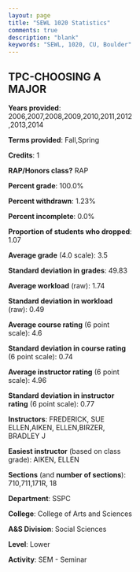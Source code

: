 ```yaml
---
layout: page
title: "SEWL 1020 Statistics"
comments: true
description: "blank"
keywords: "SEWL, 1020, CU, Boulder"
--- 
```

<head>
<script src="https://ajax.googleapis.com/ajax/libs/jquery/2.1.3/jquery.min.js"></script>
<script src="https://dl.dropboxusercontent.com/s/pc42nxpaw1ea4o9/highcharts.js?dl=0"></script>
<!-- <script src="../assets/js/highcharts.js"></script> -->
<style type="text/css">@font-face {
	font-family: "Bebas Neue";
	src: url(https://www.filehosting.org/file/details/544349/BebasNeue%20Regular.otf) format("opentype");
	}
	h1.Bebas { 
		font-family: "Bebas Neue", Verdana, Tahoma;
	}
</style>
</head>
<body>
	<div id="container" style="float: right; width: 45%; height: 88%; margin-left: 2.5%; margin-right: 2.5%;"></div>
	<script language="JavaScript">
		$(document).ready(function() {
		var chart = {type: 'column'};
		var title = {text: 'Grade Distribution'};
		var xAxis = {categories: ['A','B','C','D','F'],crosshair: true};
		var yAxis = {min: 0,title: {text: 'Percentage'}};
		var tooltip = {headerFormat: '<center><b><span style="font-size:20px">{point.key}</span></b></center>',
		               pointFormat: '<td style="padding:0"><b>{point.y:.1f}%</b></td>',
		               footerFormat: '</table>',shared: true,useHTML: true};
		var plotOptions = {column: {pointPadding: 0.0,borderWidth: 0}};  
		var credits = {enabled: false};var series= [{name: 'Percent',data: [64.26,28.52,6.14,1.08,0.0,]}];
		var json = {};
		json.chart = chart;
		json.title = title;
		json.tooltip = tooltip;
		json.xAxis = xAxis;
		json.yAxis = yAxis;  
		json.series = series;
		json.plotOptions = plotOptions;  
		json.credits = credits;
		$('#container').highcharts(json);
	});
	</script>
</body>
			   
## TPC-CHOOSING A MAJOR

**Years provided**: 2006,2007,2008,2009,2010,2011,2012,2013,2014

**Terms provided**: Fall,Spring

**Credits**: 1

**RAP/Honors class?** RAP

**Percent grade**: 100.0%

**Percent withdrawn**: 1.23%

**Percent incomplete**: 0.0%

**Proportion of students who dropped**: 1.07

**Average grade** (4.0 scale): 3.5

**Standard deviation in grades**: 49.83

**Average workload** (raw): 1.74

**Standard deviation in workload** (raw): 0.49

**Average course rating** (6 point scale): 4.6

**Standard deviation in course rating** (6 point scale): 0.74

**Average instructor rating** (6 point scale): 4.96

**Standard deviation in instructor rating** (6 point scale): 0.77

**Instructors**: FREDERICK, SUE ELLEN,AIKEN, ELLEN,BIRZER, BRADLEY J

**Easiest instructor** (based on class grade): AIKEN, ELLEN

**Sections** (and **number of sections**): 710,711,171R, 18

**Department**: SSPC

**College**: College of Arts and Sciences

**A&S Division**: Social Sciences

**Level**: Lower

**Activity**: SEM - Seminar